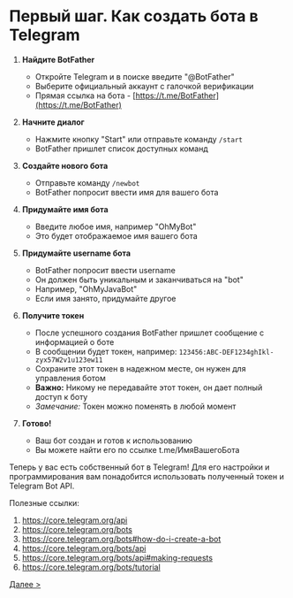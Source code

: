 # Первый шаг. Как создать бота в Telegram

1. **Найдите BotFather**
   - Откройте Telegram и в поиске введите "@BotFather"
   - Выберите официальный аккаунт с галочкой верификации
   - Прямая ссылка на бота - [https://t.me/BotFather](https://t.me/BotFather)

2. **Начните диалог**
   - Нажмите кнопку "Start" или отправьте команду `/start`
   - BotFather пришлет список доступных команд

3. **Создайте нового бота**
   - Отправьте команду `/newbot`
   - BotFather попросит ввести имя для вашего бота

4. **Придумайте имя бота**
   - Введите любое имя, например "OhMyBot"
   - Это будет отображаемое имя вашего бота

5. **Придумайте username бота**
   - BotFather попросит ввести username
   - Он должен быть уникальным и заканчиваться на "bot"
   - Например, "OhMyJavaBot"
   - Если имя занято, придумайте другое

6. **Получите токен**
   - После успешного создания BotFather пришлет сообщение с информацией о боте
   - В сообщении будет токен, например:
     `123456:ABC-DEF1234ghIkl-zyx57W2v1u123ew11`
   - Сохраните этот токен в надежном месте, он нужен для управления ботом
   - **Важно:** Никому не передавайте этот токен, он дает полный доступ к боту
   - *Замечание:* Токен можно поменять в любой момент

7. **Готово!**
   - Ваш бот создан и готов к использованию
   - Вы можете найти его по ссылке t.me/ИмяВашегоБота

Теперь у вас есть собственный бот в Telegram! Для его настройки и программирования вам понадобится использовать полученный токен и Telegram Bot API.

Полезные ссылки:
1. https://core.telegram.org/api
2. https://core.telegram.org/bots
3. https://core.telegram.org/bots#how-do-i-create-a-bot
4. https://core.telegram.org/bots/api
5. https://core.telegram.org/bots/api#making-requests
6. https://core.telegram.org/bots/tutorial

[Далее \>](./step-02.md)
